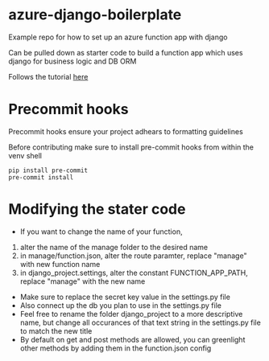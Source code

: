 # azure-django-boilerplate
Example repo for how to set up an azure function app with django

Can be pulled down as starter code to build a function app which uses django for business logic and DB ORM

Follows the tutorial [here](https://szwarc.ai/azure/serverless-django-with-azure-function-apps/)


# Precommit hooks
Precommit hooks ensure your project adhears to formatting guidelines

Before contributing make sure to install pre-commit hooks from within the venv shell

```
pip install pre-commit
pre-commit install
```

# Modifying the stater code
- If you want to change the name of your function,
1. alter the name of the manage folder to the desired name
2. in manage/function.json, alter the route paramter, replace "manage" with new function name
3. in django_project.settings, alter the constant FUNCTION_APP_PATH, replace "manage" with the new name

- Make sure to replace the secret key value in the settings.py file
- Also connect up the db you plan to use in the settings.py file
- Feel free to rename the folder django_project to a more descriptive name, but change all occurances of that text string in the settings.py file to match the new title
- By default on get and post methods are allowed, you can greenlight other methods by adding them in the function.json config
